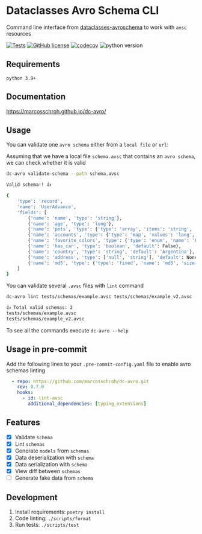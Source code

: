 # Dataclasses Avro Schema CLI

Command line interface from [dataclasses-avroschema](https://github.com/marcosschroh/dataclasses-avroschema) to work with `avsc` resources

[![Tests](https://github.com/marcosschroh/dc-avro/actions/workflows/tests.yaml/badge.svg)](https://github.com/marcosschroh/dc-avro/actions/workflows/tests.yaml)
[![GitHub license](https://img.shields.io/github/license/marcosschroh/dc-avro.svg)](https://github.com/marcosschroh/dc-avro/blob/master/LICENSE)
[![codecov](https://codecov.io/gh/marcosschroh/dc-avro/branch/master/graph/badge.svg)](https://codecov.io/gh/marcosschroh/dc-avro)
![python version](https://img.shields.io/badge/python-3.9%2B-yellowgreen)

## Requirements

`python 3.9+`

## Documentation

https://marcosschroh.github.io/dc-avro/

## Usage

You can validate one `avro schema` either from a `local file` or `url`:

Assuming that we have a local file `schema.avsc` that contains an `avro schema`, we can check whether it is valid

```bash
dc-avro validate-schema --path schema.avsc

Valid schema!! 👍 

{
    'type': 'record',
    'name': 'UserAdvance',
    'fields': [
        {'name': 'name', 'type': 'string'},
        {'name': 'age', 'type': 'long'},
        {'name': 'pets', 'type': {'type': 'array', 'items': 'string', 'name': 'pet'}},
        {'name': 'accounts', 'type': {'type': 'map', 'values': 'long', 'name': 'account'}},
        {'name': 'favorite_colors', 'type': {'type': 'enum', 'name': 'FavoriteColor', 'symbols': ['BLUE', 'YELLOW', 'GREEN']}},
        {'name': 'has_car', 'type': 'boolean', 'default': False},
        {'name': 'country', 'type': 'string', 'default': 'Argentina'},
        {'name': 'address', 'type': ['null', 'string'], 'default': None},
        {'name': 'md5', 'type': {'type': 'fixed', 'name': 'md5', 'size': 16}}
    ]
}
```

You can validate several `.avsc` files with `lint` command

```bash
dc-avro lint tests/schemas/example.avsc tests/schemas/example_v2.avsc

👍 Total valid schemas: 2
tests/schemas/example.avsc
tests/schemas/example_v2.avsc
```

To see all the commands execute `dc-avro --help`

## Usage in pre-commit

Add the following lines to your `.pre-commit-config.yaml` file to enable avro schemas linting

```yaml
  - repo: https://github.com/marcosschroh/dc-avro.git
    rev: 0.7.0
    hooks:
      - id: lint-avsc
        additional_dependencies: [typing_extensions]
```

## Features

* [x] Validate `schema`
* [x] Lint `schemas`
* [x] Generate `models` from `schemas`
* [x] Data deserialization with `schema`
* [x] Data serialization with `schema`
* [x] View diff between `schemas`
* [ ] Generate fake data from `schema`

## Development

1. Install requirements: `poetry install`
2. Code linting: `./scripts/format`
3. Run tests: `./scripts/test`
